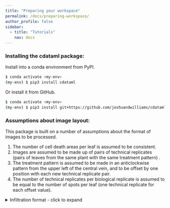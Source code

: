 ```yaml
---
title: "Preparing your workspace"
permalink: /docs/preparing-workspace/
author_profile: false
sidebar:
  - title: "Tutorials"
    nav: docs
---
```


### Installing the cdataml package:

Install into a conda environment from PyPI.

```sh
$ conda activate <my-env>
(my-env) $ pip3 install cdataml
```

Or install it from GitHub.

```sh
$ conda activate <my-env>
(my-env) $ pip3 install git+https://github.com/joshuandwilliams/cdataml
```


### Assumptions about image layout:

This package is built on a number of assumptions about the format of images to be processed.

1. The number of cell death areas per leaf is assumed to be consistent.
2. Images are assumed to be made up of pairs of technical replicates (pairs of leaves from the same plant with the same treatment pattern) .
3. The treatment pattern is assumed to be made in an anticlockwise pattern from the upper left of the central vein, and to be offset by one position with each new technical replicate pair.
4. The number of technical replicates per biological replicate is assumed to be equal to the number of spots per leaf (one technical replicate for each offset value).

<details markdown=1><summary markdown="span">Infiltration format - click to expand</summary>

Each cell death area will be identified though a number of factors.

1. The Img-ID variable references to a specific image filename.
2. The Plant-Per-Img-ID variable references a pair of technical replicates from the same plant.
3. The Leaf-ID variable references a particular leaf from the pair (1 or 2).
4. The Offset variable references the position from which to start counting anti-clockwise to identify the individual cell death area. An Offset of 1 indicates the user should start at the position to the upper left of the central vein, and an Offset of 2 indicates that the user should start from one position anticlockwise of position 1.
5. The Spot-ID variable references how far to count anticlockwise from the Offset. A Spot-ID of 1 means that the cell death area in question is the same as the Offset, and a Spot-ID of 2 means that the user should count one position anticlockwise from the Offset.

![CDA_Format_1](./images/CDA_Format_1.png)

In the image above, the red numbered boxes represent the technical replicates (Plant-IDs). Each of the two white numbered leaves (Leaf-IDs) in each replicate have been treated with the same infiltration pattern. Two technical replicates are missing a leaf. This is ok, as long as not both of the technical replicates are missing, since then the correct Offset value cannot be known.

![CDA_Format_2](./images/CDA_Format_2.png)

In the above image, the red numbers in A) represent the Offset positions, starting from the top left of the central vein, and counting anticlockwise. These leaves each have 8 cell death areas - a different number can be used, but must be consistent across all leaves. In B) An example is given to show the cell death area assigned to Offset 3, Spot-ID 6. Beginning at the Offset 3 (in red), the user counts anti-clockwise, until position 6, highlighted in a blue box.

</details>
